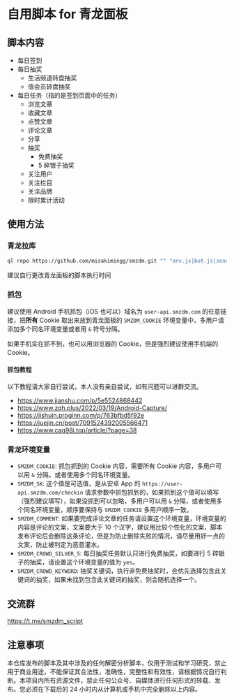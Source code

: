 # 自用脚本 for 青龙面板

## 脚本内容

* 每日签到
* 每日抽奖
  * 生活频道转盘抽奖
  * 值会员转盘抽奖
* 每日任务（指的是签到页面中的任务）
  * 浏览文章
  * 收藏文章
  * 点赞文章
  * 评论文章
  * 分享
  * 抽奖
    * 免费抽奖
    * 5 碎银子抽奖
  * 关注用户
  * 关注栏目
  * 关注品牌
  * 限时累计活动

## 使用方法

### 青龙拉库

```bash
ql repo https://github.com/misakimingg/smzdm.git "" "env.js|bot.js|sendNotify.js" "env.js|bot.js|sendNotify.js"
```

建议自行更改青龙面板的脚本执行时间

### 抓包

建议使用 Android 手机抓包（iOS 也可以）域名为 `user-api.smzdm.com` 的任意链接，把**所有** Cookie 取出来放到青龙面板的 `SMZDM_COOKIE` 环境变量中，多用户请添加多个同名环境变量或者用 `&` 符号分隔。

如果手机实在抓不到，也可以用浏览器的 Cookie，但是强烈建议使用手机端的 Cookie。

#### 抓包教程

以下教程请大家自行尝试，本人没有亲自尝试，如有问题可以进群交流。

* https://www.jianshu.com/p/5e5524868442
* https://www.zqh.plus/2022/03/19/Android-Capture/
* https://jishuin.proginn.com/p/763bfbd5f92e
* https://juejin.cn/post/7091524392005566471
* https://www.caq98i.top/article/?page=38

### 青龙环境变量

* `SMZDM_COOKIE`: 抓包抓到的 Cookie 内容，需要所有 Cookie 内容，多用户可以用 `&` 分隔，或者使用多个同名环境变量。
* `SMZDM_SK`: 这个值是可选值，是从安卓 App 的 `https://user-api.smzdm.com/checkin` 请求参数中抓包抓到的，如果抓到这个值可以填写（强烈建议填写），如果没抓到可以忽略，多用户可以用 `&` 分隔，或者使用多个同名环境变量，顺序要保持与 `SMZDM_COOKIE` 多用户顺序一致。
* `SMZDM_COMMENT`: 如果要完成评论文章的任务请设置这个环境变量，环境变量的内容是评论的文案，文案要大于 10 个汉字，建议用比较个性化的文案，脚本发布评论后会删除这条评论，但是为防止删除失败的情况，请尽量用好一点的文案，防止被判定为恶意灌水。
* `SMZDM_CROWD_SILVER_5`: 每日抽奖任务默认只进行免费抽奖，如要进行 5 碎银子的抽奖，请设置这个环境变量的值为 `yes`。
* `SMZDM_CROWD_KEYWORD`: 抽奖关键词，执行非免费抽奖时，会优先选择包含此关键词的抽奖，如果未找到包含此关键词的抽奖，则会随机选择一个。

## 交流群

https://t.me/smzdm_script

## 注意事项

本仓库发布的脚本及其中涉及的任何解密分析脚本，仅用于测试和学习研究，禁止用于商业用途，不能保证其合法性，准确性，完整性和有效性，请根据情况自行判断。本项目内所有资源文件，禁止任何公众号、自媒体进行任何形式的转载、发布。您必须在下载后的 24 小时内从计算机或手机中完全删除以上内容。
